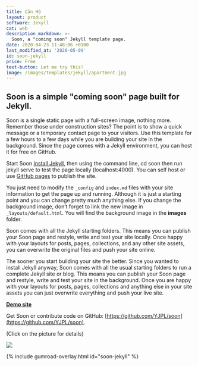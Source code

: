 ```yaml
---
title: Căn Hộ
layout: product
software: Jekyll
cat: web
description_markdown: >-
  Soon, a "coming soon" Jekyll template page.
date: 2020-04-23 11:48:06 +0100
last_modified_at: '2020-05-09'
id: soon-jekyll
price: Free
text-button: Let me try this!
image: /images/templates/jekyll/apartment.jpg
---
```


## Soon is a simple "coming soon" page built for Jekyll.

Soon is a single static page with a full-screen image, nothing more. Remember those under construction sites? The point is to show a quick message or a temporary contact page to your visitors. Use this template for a few hours to a few days while you are building your site in the background. Since the page comes with a Jekyll environment, you can host it for free on GitHub.

Start Soon
[Install Jekyll](https://jekyllrb.com/docs/installation/), then using the command line, cd soon then run jekyll serve to test the page locally (localhost:4000). You can self host or use [GitHub pages](https://pages.github.com) to publish the site.

You just need to modify the `_config` and `index.md` files with your site information to get the page up and running. Although it is just a starting point and you can change pretty much anything else. If you change the background image, don’t forget to link the new image in `_layouts/default.html`. You will find the background image in the **images** folder.

Soon comes with all the Jekyll starting folders. This means you can publish your Soon page and restyle, write and test your site locally. Once happy with your layouts for posts, pages, collections, and any other site assets, you can overwrite the original files and push your site online.

The sooner you start building your site the better. Since you wanted to install Jekyll anyway, Soon comes with all the usual starting folders to run a complete Jekyll site or blog. This means you can publish your Soon page and restyle, write and test your site in the background. Once you are happy with your layouts for posts, pages, collections and anything else in your site assets you can just overwrite everything and push your live site.

**[Demo site](https://yjpl.github.io/soon/)**

Get Soon or contribute code on GitHub: [https://github.com/YJPL/soon](https://github.com/YJPL/soon).

<p class="tc f5 black-30 measure-wide lh-copy avenir">
(Click on the picture for details)
</p>

<a href="https://gum.co/soon-jekyll" class="no-underline pv2 grow db"><img class="w-100" src="{{site.baseurl}}/images/templates/jekyll/Soon_Jekyll-template-sample.png"></a>

{% include gumroad-overlay.html id="soon-jekyll" %}
